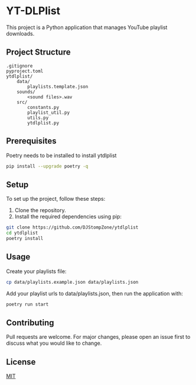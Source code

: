 # YT-DLPlist

This project is a Python application that manages YouTube playlist downloads.

## Project Structure

```
.gitignore
pyproject.toml
ytdlplist/
	data/
		playlists.template.json
	sounds/
        <sound files>.wav
	src/
		constants.py
		playlist_util.py
		utils.py
		ytdlplist.py
```

## Prerequisites

Poetry needs to be installed to install ytdlplist

```sh
pip install --upgrade poetry -q
```

## Setup

To set up the project, follow these steps:

1. Clone the repository.
2. Install the required dependencies using pip:

```sh
git clone https://github.com/DJStompZone/ytdlplist
cd ytdlplist
poetry install
```

## Usage

Create your playlists file:

```sh
cp data/playlists.example.json data/playlists.json
```

Add your playlist urls to data/playlists.json, then run the application with:

```sh
poetry run start
```

## Contributing

Pull requests are welcome. For major changes, please open an issue first to discuss what you would like to change.

## License

[MIT](LICENSE)